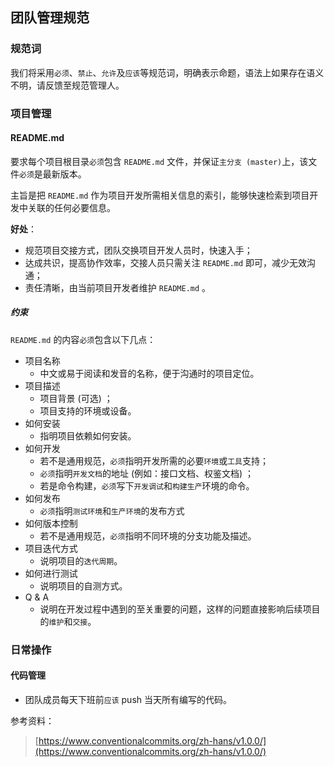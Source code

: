 ## 团队管理规范 
### 规范词

我们将采用`必须`、`禁止`、`允许`及`应该`等规范词，明确表示命题，语法上如果存在语义不明，请反馈至规范管理人。

### 项目管理

#### README.md

要求每个项目根目录`必须`包含 `README.md` 文件，并保证`主分支 (master)`上，该文件`必须`是最新版本。

主旨是把 `README.md` 作为项目开发所需相关信息的索引，能够快速检索到项目开发中关联的任何必要信息。

**好处**：

* 规范项目交接方式，团队交换项目开发人员时，快速入手；
* 达成共识，提高协作效率，交接人员只需关注 `README.md` 即可，减少无效沟通；
* 责任清晰，由当前项目开发者维护 `README.md` 。

##### 约束

 `README.md` 的内容`必须`包含以下几点：

* 项目名称
  * 中文或易于阅读和发音的名称，便于沟通时的项目定位。
* 项目描述
  * 项目背景 (可选) ；
  * 项目支持的环境或设备。
* 如何安装
  * 指明项目依赖如何安装。
* 如何开发
  * 若不是通用规范，`必须`指明开发所需的必要`环境`或`工具`支持；
  * `必须`指明`开发文档`的地址 (例如：接口文档、权鉴文档) ；
  * 若是命令构建，`必须`写下`开发调试`和`构建生产`环境的命令。
* 如何发布
  * `必须`指明`测试环境`和`生产环境`的发布方式
* 如何版本控制
  * 若不是通用规范，`必须`指明不同环境的分支功能及描述。
* 项目迭代方式
  * 说明项目的`迭代周期`。
* 如何进行测试
  * 说明项目的自测方式。
* Q & A
  * 说明在开发过程中遇到的至关重要的问题，这样的问题直接影响后续项目的`维护`和`交接`。

### 日常操作

#### 代码管理

* 团队成员每天下班前`应该` push 当天所有编写的代码。

参考资料：

> [https://www.conventionalcommits.org/zh-hans/v1.0.0/](https://www.conventionalcommits.org/zh-hans/v1.0.0/)

